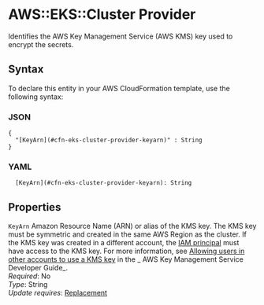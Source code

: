 # AWS::EKS::Cluster Provider<a name="aws-properties-eks-cluster-provider"></a>

Identifies the AWS Key Management Service \(AWS KMS\) key used to encrypt the secrets\.

## Syntax<a name="aws-properties-eks-cluster-provider-syntax"></a>

To declare this entity in your AWS CloudFormation template, use the following syntax:

### JSON<a name="aws-properties-eks-cluster-provider-syntax.json"></a>

```
{
  "[KeyArn](#cfn-eks-cluster-provider-keyarn)" : String
}
```

### YAML<a name="aws-properties-eks-cluster-provider-syntax.yaml"></a>

```
  [KeyArn](#cfn-eks-cluster-provider-keyarn): String
```

## Properties<a name="aws-properties-eks-cluster-provider-properties"></a>

`KeyArn` <a name="cfn-eks-cluster-provider-keyarn"></a>
Amazon Resource Name \(ARN\) or alias of the KMS key\. The KMS key must be symmetric and created in the same AWS Region as the cluster\. If the KMS key was created in a different account, the [IAM principal](https://docs.aws.amazon.com/IAM/latest/UserGuide/id_roles_terms-and-concepts.html) must have access to the KMS key\. For more information, see [Allowing users in other accounts to use a KMS key](https://docs.aws.amazon.com/kms/latest/developerguide/key-policy-modifying-external-accounts.html) in the _ AWS Key Management Service Developer Guide_\.  
_Required_: No  
_Type_: String  
_Update requires_: [Replacement](https://docs.aws.amazon.com/AWSCloudFormation/latest/UserGuide/using-cfn-updating-stacks-update-behaviors.html#update-replacement)
